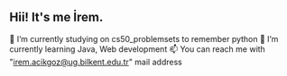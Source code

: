 ## Hii! It's me İrem.

🔭 I’m currently studying on cs50_problemsets to remember python
🌱 I’m currently learning Java, Web development
📫 You can reach me with "irem.acikgoz@ug.bilkent.edu.tr" mail address
